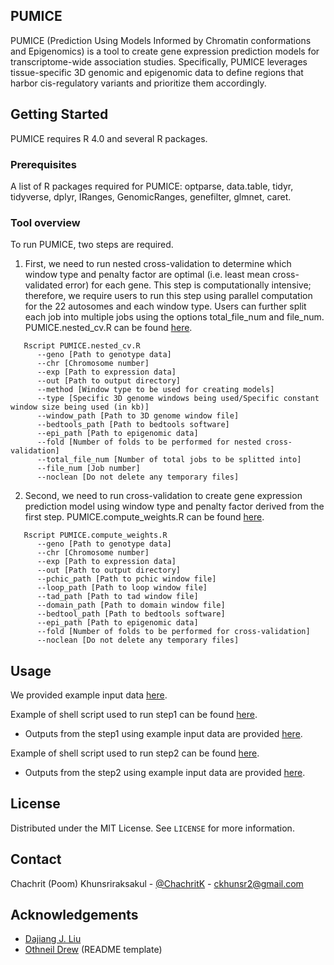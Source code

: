 <!-- ABOUT THE PROJECT -->
## PUMICE

PUMICE (Prediction Using Models Informed by Chromatin conformations and Epigenomics) is a tool to create gene expression prediction models for transcriptome-wide association studies. Specifically, PUMICE leverages tissue-specific 3D genomic and epigenomic data to define regions that harbor cis-regulatory variants and prioritize them accordingly.

<!-- GETTING STARTED -->
## Getting Started

PUMICE requires R 4.0 and several R packages.

### Prerequisites

A list of R packages required for PUMICE: optparse, data.table, tidyr, tidyverse, dplyr, IRanges, GenomicRanges, genefilter, glmnet, caret.


### Tool overview

To run PUMICE, two steps are required.
1. First, we need to run nested cross-validation to determine which window type and penalty factor are optimal (i.e. least mean cross-validated error) for each gene. This step is computationally intensive; therefore, we require users to run this step using parallel computation for the 22 autosomes and each window type. Users can further split each job into multiple jobs using the options total_file_num and file_num. PUMICE.nested_cv.R can be found [here](https://github.com/ckhunsr1/PUMICE/blob/master/Model_training/PUMICE.nested_cv.R).
```
   Rscript PUMICE.nested_cv.R
      --geno [Path to genotype data]
      --chr [Chromosome number]
      --exp [Path to expression data]
      --out [Path to output directory]
      --method [Window type to be used for creating models]
      --type [Specific 3D genome windows being used/Specific constant window size being used (in kb)]
      --window_path [Path to 3D genome window file]
      --bedtools_path [Path to bedtools software]
      --epi_path [Path to epigenomic data]
      --fold [Number of folds to be performed for nested cross-validation]
      --total_file_num [Number of total jobs to be splitted into]
      --file_num [Job number]
      --noclean [Do not delete any temporary files]
   ```
2. Second, we need to run cross-validation to create gene expression prediction model using window type and penalty factor derived from the first step. PUMICE.compute_weights.R can be found [here](https://github.com/ckhunsr1/PUMICE/blob/master/Model_training/PUMICE.compute_weights.R).
```
   Rscript PUMICE.compute_weights.R
      --geno [Path to genotype data]
      --chr [Chromosome number]
      --exp [Path to expression data]
      --out [Path to output directory]
      --pchic_path [Path to pchic window file]
      --loop_path [Path to loop window file]
      --tad_path [Path to tad window file]
      --domain_path [Path to domain window file]
      --bedtool_path [Path to bedtools software]
      --epi_path [Path to epigenomic data]
      --fold [Number of folds to be performed for cross-validation]
      --noclean [Do not delete any temporary files]
   ```

<!-- USAGE EXAMPLES -->
## Usage

We provided example input data [here](https://github.com/ckhunsr1/PUMICE/blob/master/examples/example_input.zip).

Example of shell script used to run step1  can be found [here](https://github.com/ckhunsr1/PUMICE/blob/master/examples/running_nested_cv.sh).
* Outputs from the step1 using example input data are provided [here](https://github.com/ckhunsr1/PUMICE/blob/master/examples/example_output_nestedcv.zip).

Example of shell script used to run step2 can be found [here](https://github.com/ckhunsr1/PUMICE/blob/master/examples/running_compute_weights.sh).
* Outputs from the step2 using example input data are provided [here](https://github.com/ckhunsr1/PUMICE/blob/master/examples/example_output_weights.zip).

<!-- LICENSE -->
## License

Distributed under the MIT License. See `LICENSE` for more information.



<!-- CONTACT -->
## Contact

Chachrit (Poom) Khunsriraksakul - [@ChachritK](https://twitter.com/ChachritK) - ckhunsr2@gmail.com



<!-- ACKNOWLEDGEMENTS -->
## Acknowledgements
* [Dajiang J. Liu](https://dajiangliu.blog/)
* [Othneil Drew](https://github.com/othneildrew) (README template)

